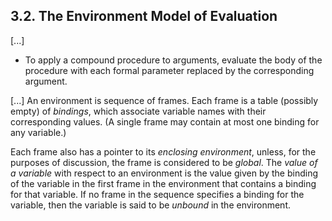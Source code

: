 ## 3.2. The Environment Model of Evaluation

[...]

* To apply a compound procedure to arguments, evaluate the body of the procedure
  with each formal parameter replaced by the corresponding argument.

[...] An environment is sequence of frames. Each frame is a table (possibly
empty) of _bindings_, which associate variable names with their corresponding
values. (A single frame may contain at most one binding for any variable.)

Each frame also has a pointer to its _enclosing environment_, unless, for the
purposes of discussion, the frame is considered to be _global_. The _value of a
variable_ with respect to an environment is the value given by the binding of
the variable in the first frame in the environment that contains a binding for
that variable. If no frame in the sequence specifies a binding for the variable,
then the variable is said to be _unbound_ in the environment.
